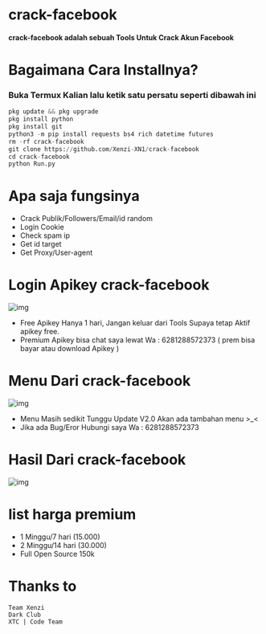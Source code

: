 # crack-facebook

#### crack-facebook adalah sebuah Tools Untuk Crack Akun Facebook

# Bagaimana Cara Installnya?
### Buka Termux Kalian lalu ketik satu persatu seperti dibawah ini
```python
pkg update && pkg upgrade
pkg install python
pkg install git
python3 -m pip install requests bs4 rich datetime futures
rm -rf crack-facebook
git clone https://github.com/Xenzi-XN1/crack-facebook
cd crack-facebook
python Run.py
```

# Apa saja fungsinya
+ Crack Publik/Followers/Email/id random
+ Login Cookie
+ Check spam ip
+ Get id target
+ Get Proxy/User-agent

# Login Apikey crack-facebook
![img](https://i.ibb.co/XtdhgPq/IMG-20220910-222505.jpg)
+ Free Apikey Hanya 1 hari, Jangan keluar dari Tools Supaya tetap Aktif apikey free. 
+ Premium Apikey bisa chat saya lewat Wa : 6281288572373 ( prem bisa bayar atau download Apikey )

# Menu Dari crack-facebook
![img](https://i.ibb.co/Sccc08w/IMG-20220910-222449.jpg)
+ Menu Masih sedikit Tunggu Update V2.0 Akan ada tambahan menu >_<
+ Jika ada Bug/Eror Hubungi saya Wa : 6281288572373

# Hasil Dari crack-facebook
![img](https://i.ibb.co/8s8d83N/IMG-20220910-222102.jpg)

# list harga premium
+ 1 Minggu/7 hari (15.000)
+ 2 Minggu/14 hari (30.000)
+ Full Open Source 150k

# Thanks to
```
Team Xenzi
Dark Club
XTC | Code Team
```
